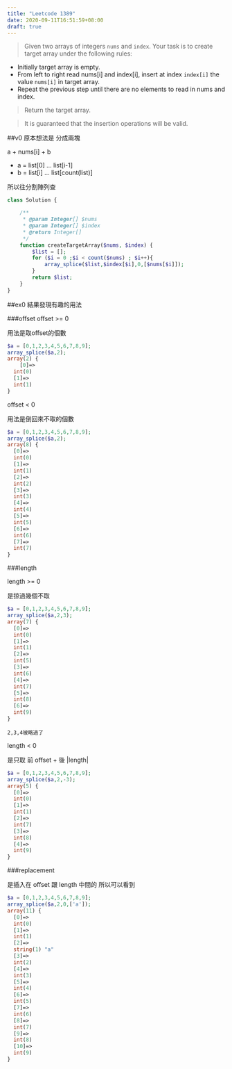 ```yaml
---
title: "Leetcode 1389"
date: 2020-09-11T16:51:59+08:00
draft: true
---
```


>Given two arrays of integers `nums` and `index`. Your task is to create target array under the following rules:

* Initially target array is empty.
* From left to right read nums[i] and index[i], insert at index `index[i]` the value `nums[i]` in target array.
* Repeat the previous step until there are no elements to read in nums and index.

>Return the target array.

>It is guaranteed that the insertion operations will be valid.


##v0
原本想法是 分成兩塊

a + nums[i] + b

* a = list[0] ... list[i-1]
* b = list[i] ... list[count(list)]

所以往分割陣列查


```php
class Solution {

    /**
     * @param Integer[] $nums
     * @param Integer[] $index
     * @return Integer[]
     */
    function createTargetArray($nums, $index) {
        $list = [];
        for ($i = 0 ;$i < count($nums) ; $i++){
            array_splice($list,$index[$i],0,[$nums[$i]]);
        }
        return $list;
    }
}
```

##ex0
結果發現有趣的用法

###offset
offset >= 0 

用法是取offset的個數

```php
$a = [0,1,2,3,4,5,6,7,8,9];
array_splice($a,2);
array(2) {
    [0]=>
  int(0)
  [1]=>
  int(1)
}
```

offset < 0 

用法是倒回來不取的個數

```php
$a = [0,1,2,3,4,5,6,7,8,9];
array_splice($a,2);
array(8) {
  [0]=>
  int(0)
  [1]=>
  int(1)
  [2]=>
  int(2)
  [3]=>
  int(3)
  [4]=>
  int(4)
  [5]=>
  int(5)
  [6]=>
  int(6)
  [7]=>
  int(7)
}

```

###length

length >= 0

是掠過幾個不取

```php
$a = [0,1,2,3,4,5,6,7,8,9];
array_splice($a,2,3);
array(7) {
  [0]=>
  int(0)
  [1]=>
  int(1)
  [2]=>
  int(5)
  [3]=>
  int(6)
  [4]=>
  int(7)
  [5]=>
  int(8)
  [6]=>
  int(9)
}
```

`2,3,4被略過了`

length < 0

是只取 前 offset + 後 |length|

```php
$a = [0,1,2,3,4,5,6,7,8,9];
array_splice($a,2,-3);
array(5) {
  [0]=>
  int(0)
  [1]=>
  int(1)
  [2]=>
  int(7)
  [3]=>
  int(8)
  [4]=>
  int(9)
}
```

###replacement

是插入在 offset 跟 length 中間的
	所以可以看到

```php
$a = [0,1,2,3,4,5,6,7,8,9];
array_splice($a,2,0,['a']);
array(11) {
  [0]=>
  int(0)
  [1]=>
  int(1)
  [2]=>
  string(1) "a"
  [3]=>
  int(2)
  [4]=>
  int(3)
  [5]=>
  int(4)
  [6]=>
  int(5)
  [7]=>
  int(6)
  [8]=>
  int(7)
  [9]=>
  int(8)
  [10]=>
  int(9)
}
```



